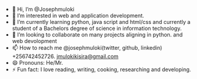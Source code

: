 - 👋 Hi, I’m @Josephmuloki
- 👀 I’m interested in web and application development.
- 🌱 I’m currently learning python, java script and html/css and currently a student of a Bachelors degree of science in information technology.
- 💞️ I’m looking to collaborate on many projects aligning in python. and web devolopment
- 📫 How to reach me @josephmuloki(twitter, github, linkedin) +256742452726. jmulokikisira@gmail.com
- 😄 Pronouns: He/Mr.
- ⚡ Fun fact: I love reading, writing, cooking, researching and developing.

<!---
Josephmuloki/Josephmuloki is a ✨ special ✨ repository because its `README.md` (this file) appears on your GitHub profile.
You can click the Preview link to take a look at your changes.
--->
